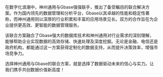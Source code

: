 在数字化浪潮中，神州通用与Gbase强强联手，推出了备受瞩目的联合解决方案。作为国内领先的数据管理和分析平台，Gbase以其卓越的性能和稳定性著称，而神州通用则以深厚的行业积累和丰富的应用场景见长。双方的合作旨在为企业提供更高效、更智能的数据管理服务。

该联合方案融合了Gbase强大的数据库技术和神州通用对行业需求的深刻理解，能够帮助企业实现数据的高效存储、快速处理及深度挖掘。无论是金融、电信还是政府机构，都能通过这一方案获得定制化的数据支持，从而提升决策效率，增强市场竞争力。

选择神州通用与Gbase的联合方案，就是选择了数据驱动未来的信心与实力。让我们携手共创数据价值新高度！